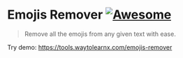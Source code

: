 # Emojis Remover [![Awesome](https://cdn.rawgit.com/sindresorhus/awesome/d7305f38d29fed78fa85652e3a63e154dd8e8829/media/badge.svg)](https://github.com/sindresorhus/awesome)

>Remove all the emojis from any given text with ease.

Try demo: https://tools.waytolearnx.com/emojis-remover
